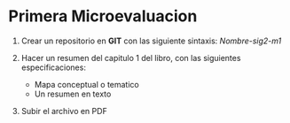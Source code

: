 # Primera Microevaluacion

1. Crear un repositorio en **GIT** con las siguiente sintaxis: *Nombre-sig2-m1*

2. Hacer un resumen del capitulo 1 del libro, con las siguientes especificaciones:

    - Mapa conceptual o tematico
    - Un resumen en texto

3. Subir el archivo en PDF